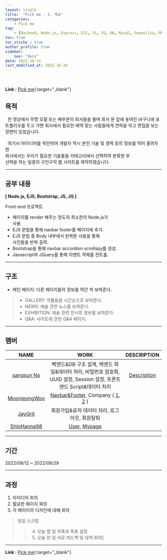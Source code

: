 ```yaml
---
layout: single
title:  "Pick me - 1. 개요"
categories: 
    - Pick me
tag: 
    - [Backend, Node.js, Express, EJS, JS, JQ, DB, Mysql, Sequelize, Multer]
toc: true
toc_sticky : true
author_profile: true
sidebar:
    nav: "docs"
date: 2022-10-24
last_modified_at: 2022-10-24
---
```


<br/>

**Link :** [Pick me](http://118.67.130.161:8000/ "Pick me"){:target="_blank"}  

## 목적
&nbsp; 한 영상에서 무명 모델 또는 배우분이 회사들을 돌며 회사 문 앞에 놓여진 바구니에 포트폴리오를 두고 가면 회사에서 필요한 배역 맞는 사람들에게 연락을 하고 면접을 보는 장면이 있었습니다.  
<br />
&nbsp; 여기서 아이디어를 착안하여 개발자 역시 본인 기술 및 경력 등의 정보를 적어 올려두면   
회사에서는 우리가 필요한 기술들을 카테고리에서 선택하여 분류한 후   
선택을 하는 일종의 구인구직 웹 사이트를 제작하였습니다.

---
## 공부 내용
**[ Node.js, EJS, Bootstrap, JS, JQ ]**  

Front-end 프로젝트
- 페이지를 render 해주는 정도의 최소한의 Node.js가 <br/> 사용.
- EJS 문법을 통해 navbar footer를 페이지에 추가.
- EJS 문법 중 Body 내부에서 반복문 사용을 통해 <br/> 사진들을 반복 출력.
- Bootstrap을 통해 navbar accordion scrollspy를 생성.
- Javascript와  JQuery를 통해 이벤트 객체를 컨트롤.

---
## 구조
- 메인 페이지:  다른 페이지들의 정보를 약간 씩 보여준다.
> - GALLERY: 작품들을 시간순으로 보여준다.
> - NEWS: 예술 관련 뉴스를 보여준다.
> - EXHIBITION: 예술 관련 전시회 정보를 보여준다.
> - Q&A: 사이트에 관한 Q&A 페이지.  

---
## 멤버

|NAME|WORK|DESCRIPTION|
|:---:|:---:|:---:|
|[sangsun No](https://github.com/sangsunNo "sangsun No")|벡엔드&DB 구조 설계, 벡엔드 파일&데이터 처리, 비밀번호 암호화, UUID 설정, Session 설정, 프론트엔드 Script&데이터 처리|[Description](https://sangsunno.github.io/art%20box/art-box-3-GALLERY-%EC%84%A4%EA%B3%84/ "Description")|
|[MoonjeongWoo](https://github.com/MoonjeongWoo "MoonjeongWoo")|[Navbar&Footer](http://118.67.130.161:8000/ "Navbar&Footer"), Company ( [1](http://118.67.130.161:8000/company "1"), [2](http://118.67.130.161:8000/bucket "2") )||
|[JayGrit](https://github.com/jaydive "JayGrit")|회원가입&유저 데이터 처리, 로그아웃, 회원탈퇴||
|[ShinHanna98](https://github.com/ShinHanna98 "ShinHanna98")|[User](http://118.67.142.110:8000/User_page "User"), [Mypage](http://118.67.142.110:8000/Mypage "Mypage")||
---
## 기간
2022/08/12 ~ 2022/08/29

---
## 과정
1. 아이디어 회의
2. 필요한 페이지 회의
3. 각 페이지의 디자인에 대해 회의
>일일 스크럼
>>4. 오늘 할 일 목록과 목표 설정
>>5. 오늘 한 일 서로 피드백 및 대책 회의]

---

**Link :** [Pick me](http://118.67.130.161:8000/ "Pick me"){:target="_blank"}  